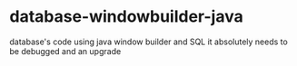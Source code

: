 # database-windowbuilder-java
 database's code using java window builder and SQL
 it absolutely needs to be debugged and an upgrade
